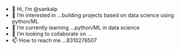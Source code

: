 - 👋 Hi, I’m @sankalp
- 👀 I’m interested in ...building projects based on data science using python/ML
- 🌱 I’m currently learning ...python/ML in data science 
- 💞️ I’m looking to collaborate on ...
- 📫 How to reach me ...8310276507

<!---
sankalpmax/sankalpmax is a ✨ special ✨ repository because its `README.md` (this file) appears on your GitHub profile.
You can click the Preview link to take a look at your changes.
--->
